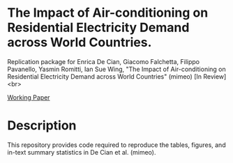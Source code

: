 # The Impact of Air-conditioning on Residential Electricity Demand across World Countries.
Replication package for Enrica De Cian, Giacomo Falchetta, Filippo Pavanello, Yasmin Romitti, Ian Sue Wing, "The Impact of Air-conditioning on Residential Electricity Demand across World Countries" (mimeo) \[In Review\] <br\>

[Working Paper](https://papers.ssrn.com/sol3/papers.cfm?abstract_id=4604871)

# Description
This repository provides code required to reproduce the tables, figures, and in-text summary statistics in De Cian et al. (mimeo). 
